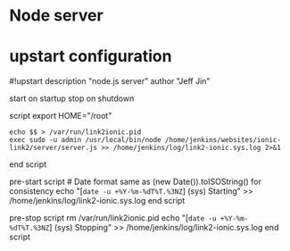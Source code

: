 # Node server
# upstart configuration

#!upstart
description "node.js server"
author      "Jeff Jin"

start on startup
stop on shutdown

script
    export HOME="/root"

    echo $$ > /var/run/link2ionic.pid
    exec sudo -u admin /usr/local/bin/node /home/jenkins/websites/ionic-link2/server/server.js >> /home/jenkins/log/link2-ionic.sys.log 2>&1
end script

pre-start script
    # Date format same as (new Date()).toISOString() for consistency
    echo "[`date -u +%Y-%m-%dT%T.%3NZ`] (sys) Starting" >> /home/jenkins/log/link2-ionic.sys.log
end script

pre-stop script
    rm /var/run/link2ionic.pid
    echo "[`date -u +%Y-%m-%dT%T.%3NZ`] (sys) Stopping" >> /home/jenkins/log/link2-ionic.sys.log
end script